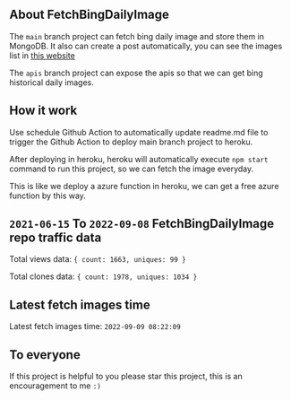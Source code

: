 ## About FetchBingDailyImage

The `main` branch project can fetch bing daily image and store them in MongoDB.
It also can create a post automatically, you can see the images list in [this website](https://oursalbum.netlify.app)

The `apis` branch project can expose the apis so that we can get bing historical daily images.

## How it work

Use schedule Github Action to automatically update readme.md file to trigger the Github Action to deploy main branch project to heroku.

After deploying in heroku, heroku will automatically execute `npm start` command to run this project, so we can fetch the image everyday.

This is like we deploy a azure function in heroku, we can get a free azure function by this way.

## `2021-06-15` To `2022-09-08` FetchBingDailyImage repo traffic data

Total views data: `{ count: 1663, uniques: 99 }`

Total clones data: `{ count: 1978, uniques: 1034 }`

## Latest fetch images time

Latest fetch images time: `2022-09-09 08:22:09`

## To everyone

If this project is helpful to you please star this project, this is an encouragement to me `:)`



